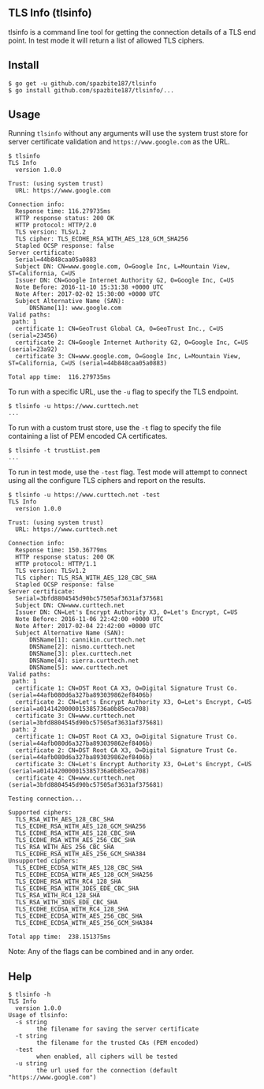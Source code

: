 ## TLS Info (tlsinfo)

tlsinfo is a command line tool for getting the connection details of a TLS end point. In test mode it will
return a list of allowed TLS ciphers.

## Install
```console
$ go get -u github.com/spazbite187/tlsinfo
$ go install github.com/spazbite187/tlsinfo/...
```
## Usage
Running `tlsinfo` without any arguments will use the system trust store for server certificate validation and
`https://www.google.com` as the URL.
```console
$ tlsinfo
TLS Info
  version 1.0.0

Trust: (using system trust)
  URL: https://www.google.com

Connection info:
  Response time: 116.279735ms
  HTTP response status: 200 OK
  HTTP protocol: HTTP/2.0
  TLS version: TLSv1.2
  TLS cipher: TLS_ECDHE_RSA_WITH_AES_128_GCM_SHA256
  Stapled OCSP response: false
Server certificate:
  Serial=44b848caa05a0883
  Subject DN: CN=www.google.com, O=Google Inc, L=Mountain View, ST=California, C=US
  Issuer DN: CN=Google Internet Authority G2, O=Google Inc, C=US
  Note Before: 2016-11-10 15:31:38 +0000 UTC
  Note After: 2017-02-02 15:30:00 +0000 UTC
  Subject Alternative Name (SAN):
	  DNSName[1]: www.google.com
Valid paths:
 path: 1
  certificate 1: CN=GeoTrust Global CA, O=GeoTrust Inc., C=US (serial=23456)
  certificate 2: CN=Google Internet Authority G2, O=Google Inc, C=US (serial=23a92)
  certificate 3: CN=www.google.com, O=Google Inc, L=Mountain View, ST=California, C=US (serial=44b848caa05a0883)

Total app time:  116.279735ms
```
To run with a specific URL, use the `-u` flag to specify the TLS endpoint.
```console
$ tlsinfo -u https://www.curttech.net
...
```
To run with a custom trust store, use the `-t` flag to specify the file containing a list of PEM encoded
CA certificates.
```console
$ tlsinfo -t trustList.pem
...
```
To run in test mode, use the `-test` flag. Test mode will attempt to connect using all the configure
TLS ciphers and report on the results.
```console
$ tlsinfo -u https://www.curttech.net -test
TLS Info
  version 1.0.0

Trust: (using system trust)
  URL: https://www.curttech.net

Connection info:
  Response time: 150.36779ms
  HTTP response status: 200 OK
  HTTP protocol: HTTP/1.1
  TLS version: TLSv1.2
  TLS cipher: TLS_RSA_WITH_AES_128_CBC_SHA
  Stapled OCSP response: false
Server certificate:
  Serial=3bfd8804545d90bc57505af3631af375681
  Subject DN: CN=www.curttech.net
  Issuer DN: CN=Let's Encrypt Authority X3, O=Let's Encrypt, C=US
  Note Before: 2016-11-06 22:42:00 +0000 UTC
  Note After: 2017-02-04 22:42:00 +0000 UTC
  Subject Alternative Name (SAN):
	  DNSName[1]: cannikin.curttech.net
	  DNSName[2]: nismo.curttech.net
	  DNSName[3]: plex.curttech.net
	  DNSName[4]: sierra.curttech.net
	  DNSName[5]: www.curttech.net
Valid paths:
 path: 1
  certificate 1: CN=DST Root CA X3, O=Digital Signature Trust Co. (serial=44afb080d6a327ba893039862ef8406b)
  certificate 2: CN=Let's Encrypt Authority X3, O=Let's Encrypt, C=US (serial=a0141420000015385736a0b85eca708)
  certificate 3: CN=www.curttech.net (serial=3bfd8804545d90bc57505af3631af375681)
 path: 2
  certificate 1: CN=DST Root CA X3, O=Digital Signature Trust Co. (serial=44afb080d6a327ba893039862ef8406b)
  certificate 2: CN=DST Root CA X3, O=Digital Signature Trust Co. (serial=44afb080d6a327ba893039862ef8406b)
  certificate 3: CN=Let's Encrypt Authority X3, O=Let's Encrypt, C=US (serial=a0141420000015385736a0b85eca708)
  certificate 4: CN=www.curttech.net (serial=3bfd8804545d90bc57505af3631af375681)

Testing connection...

Supported ciphers:
  TLS_RSA_WITH_AES_128_CBC_SHA
  TLS_ECDHE_RSA_WITH_AES_128_GCM_SHA256
  TLS_ECDHE_RSA_WITH_AES_128_CBC_SHA
  TLS_ECDHE_RSA_WITH_AES_256_CBC_SHA
  TLS_RSA_WITH_AES_256_CBC_SHA
  TLS_ECDHE_RSA_WITH_AES_256_GCM_SHA384
Unsupported ciphers:
  TLS_ECDHE_ECDSA_WITH_AES_128_CBC_SHA
  TLS_ECDHE_ECDSA_WITH_AES_128_GCM_SHA256
  TLS_ECDHE_RSA_WITH_RC4_128_SHA
  TLS_ECDHE_RSA_WITH_3DES_EDE_CBC_SHA
  TLS_RSA_WITH_RC4_128_SHA
  TLS_RSA_WITH_3DES_EDE_CBC_SHA
  TLS_ECDHE_ECDSA_WITH_RC4_128_SHA
  TLS_ECDHE_ECDSA_WITH_AES_256_CBC_SHA
  TLS_ECDHE_ECDSA_WITH_AES_256_GCM_SHA384

Total app time:  238.151375ms
```
Note: Any of the flags can be combined and in any order.
## Help
```console
$ tlsinfo -h
TLS Info
  version 1.0.0
Usage of tlsinfo:
  -s string
    	the filename for saving the server certificate
  -t string
    	the filename for the trusted CAs (PEM encoded)
  -test
    	when enabled, all ciphers will be tested
  -u string
    	the url used for the connection (default "https://www.google.com")
```
